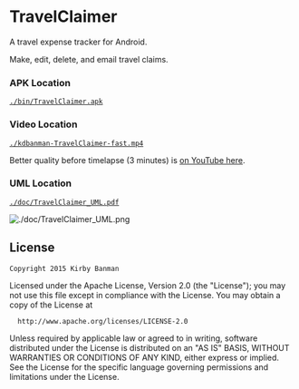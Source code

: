 # TravelClaimer

A travel expense tracker for Android.

Make, edit, delete, and email travel claims.

### APK Location

[`./bin/TravelClaimer.apk`](https://cdn.rawgit.com/kdbanman/TravelClaimer/master/bin/TravelClaimer.apk)

### Video Location

[`./kdbanman-TravelClaimer-fast.mp4`](https://cdn.rawgit.com/kdbanman/TravelClaimer/master/kdbanman-TravelClaimer-fast.mp4)

Better quality before timelapse (3 minutes) is [on YouTube here](https://www.youtube.com/watch?v=rVPfOQ8JP2o).

### UML Location

[`./doc/TravelClaimer_UML.pdf`](https://cdn.rawgit.com/kdbanman/TravelClaimer/master/doc/TravelClaimer_UML.pdf)

![`./doc/TravelClaimer_UML.png`](https://cdn.rawgit.com/kdbanman/TravelClaimer/master/doc/TravelClaimer_UML.png)

## License

    Copyright 2015 Kirby Banman

  Licensed under the Apache License, Version 2.0 (the "License");
  you may not use this file except in compliance with the License.
  You may obtain a copy of the License at

      http://www.apache.org/licenses/LICENSE-2.0

  Unless required by applicable law or agreed to in writing, software
  distributed under the License is distributed on an "AS IS" BASIS,
  WITHOUT WARRANTIES OR CONDITIONS OF ANY KIND, either express or implied.
  See the License for the specific language governing permissions and
  limitations under the License.
